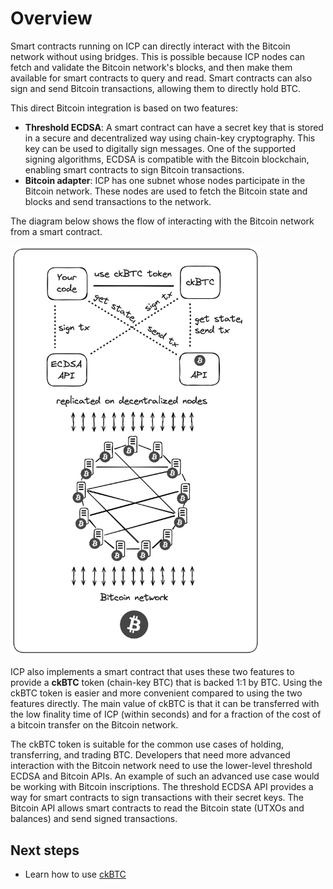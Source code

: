 # Overview

Smart contracts running on ICP can directly interact with the Bitcoin network without using bridges.
This is possible because ICP nodes can fetch and validate the Bitcoin network's blocks, and then make them available for smart contracts to query and read.
Smart contracts can also sign and send Bitcoin transactions, allowing them to directly hold BTC.

This direct Bitcoin integration is based on two features:

- **Threshold ECDSA**: A smart contract can have a secret key that is stored in a secure and decentralized way using chain-key cryptography.
  This key can be used to digitally sign messages.
  One of the supported signing algorithms, ECDSA is compatible with the Bitcoin blockchain, enabling smart contracts to sign Bitcoin transactions.
- **Bitcoin adapter**: ICP has one subnet whose nodes participate in the Bitcoin network.
  These nodes are used to fetch the Bitcoin state and blocks and send transactions to the network.

The diagram below shows the flow of interacting with the Bitcoin network from a smart contract.

<img src="../_attachments/bitcoin-overview.png" alt="Bitcoin overview" width="400"/>

ICP also implements a smart contract that uses these two features to provide a **ckBTC** token (chain-key BTC) that is backed 1:1 by BTC.
Using the ckBTC token is easier and more convenient compared to using the two features directly.
The main value of ckBTC is that it can be transferred with the low finality time of ICP (within seconds) and for a fraction of the cost of a bitcoin transfer on the Bitcoin network.

The ckBTC token is suitable for the common use cases of holding, transferring, and trading BTC.
Developers that need more advanced interaction with the Bitcoin network need to use the lower-level threshold ECDSA and Bitcoin APIs.
An example of such an advanced use case would be working with Bitcoin inscriptions.
The threshold ECDSA API provides a way for smart contracts to sign transactions with their secret keys.
The Bitcoin API allows smart contracts to read the Bitcoin state (UTXOs and balances) and send signed transactions.

## Next steps

- Learn how to use [ckBTC](ckbtc.md)
